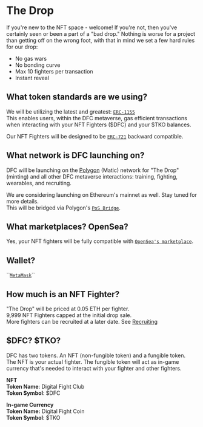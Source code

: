 # The Drop

If you're new to the NFT space - welcome! If you're not, then you've certainly seen or been a part of a "bad drop." Nothing is worse for a project than getting off on the wrong foot, with that in mind we set a few hard rules for our drop: 

* No gas wars
* No bonding curve
* Max 10 fighters per transaction
* Instant reveal

## What token standards are we using?

We will be utilizing the latest and greatest: [`ERC-1155`](https://eips.ethereum.org/EIPS/eip-1155)  
This enables users, within the DFC metaverse,  gas efficient transactions when interacting with your NFT Fighters \($DFC\) and your $TKO balances.   
  
Our NFT Fighters will be designed to be [`ERC-721`](https://eips.ethereum.org/EIPS/eip-721) backward compatible. 

## What network is DFC launching on?

DFC will be launching on the [Polygon](https://polygon.technology/) \(Matic\) network for "The Drop" \(minting\) and all other DFC metaverse interactions: training, fighting, wearables, and recruiting.

We are considering launching on Ethereum's mainnet as well. Stay tuned for more details.  
This will be bridged via Polygon's [`PoS Bridge`](https://docs.matic.network/docs/develop/ethereum-matic/pos/getting-started/).  

## What marketplaces? OpenSea?

Yes, your NFT fighters will be fully compatible with [`OpenSea's marketplace`](https://opensea.io/). 

## Wallet?

\`\`[`MetaMask`](https://metamask.io/)\`\`

## How much is an NFT Fighter?

"The Drop" will be priced at 0.05 ETH per fighter.   
9,999 NFT Fighters capped at the initial drop sale.   
More fighters can be recruited at a later date. See [Recruiting](recruiting.md)

## $DFC? $TKO?

DFC has two tokens. An NFT \(non-fungible token\) and a fungible token.   
The NFT is your actual fighter. The fungible token will act as in-game currency that's needed to interact with your fighter and other fighters.   
  
**NFT**  
**Token Name**: Digital Fight Club  
**Token Symbol**: $DFC  
  
**In-game Currency  
Token Name:** Digital Fight Coin  
**Token Symbol**: $TKO





